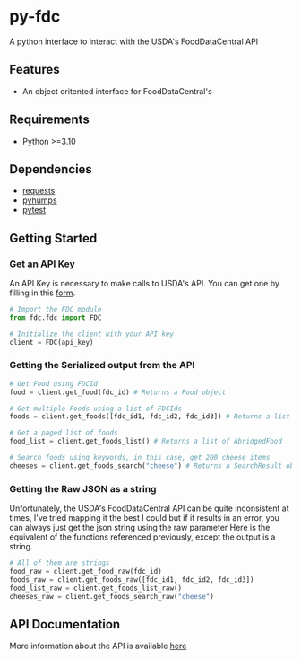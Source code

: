 # py-fdc
A python interface to interact with the USDA's FoodDataCentral API

## Features
- An object oritented interface for FoodDataCentral's 

## Requirements
- Python >=3.10 

## Dependencies
- [requests](https://pypi.org/project/requests/)
- [pyhumps](https://pypi.org/project/pyhumps/)
- [pytest](https://pypi.org/project/pytest/)

## Getting Started

### Get an API Key

An API Key is necessary to make calls to USDA's API. You can get one by filling in this 
[form](https://fdc.nal.usda.gov/api-key-signup.html).

```python
# Import the FDC module
from fdc.fdc import FDC

# Initialize the client with your API key
client = FDC(api_key)
```

### Getting the Serialized output from the API

```python
# Get Food using FDCId
food = client.get_food(fdc_id) # Returns a Food object

# Get multiple Foods using a list of FDCIds
foods = client.get_foods([fdc_id1, fdc_id2, fdc_id3]) # Returns a list of Food objects

# Get a paged list of foods
food_list = client.get_foods_list() # Returns a list of AbridgedFood

# Search foods using keywords, in this case, get 200 cheese items
cheeses = client.get_foods_search("cheese") # Returns a SearchResult object
```

### Getting the Raw JSON as a string

Unfortunately, the USDA's FoodDataCentral API can be quite inconsistent at times, I've tried mapping it the best I could but if it
results in an error, you can always just get the json string using the raw parameter
Here is the equivalent of the functions referenced previously, except the output is a string.

```python
# All of them are strings
food_raw = client.get_food_raw(fdc_id)
foods_raw = client.get_foods_raw([fdc_id1, fdc_id2, fdc_id3])
food_list_raw = client.get_foods_list_raw()
cheeses_raw = client.get_foods_search_raw("cheese")
```

## API Documentation
More information about the API is available [here](https://app.swaggerhub.com/apis/fdcnal/food-data_central_api/1.0.1)



